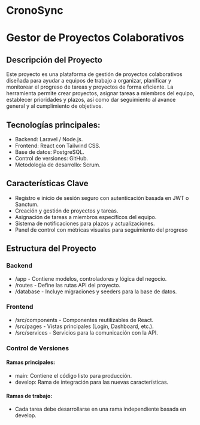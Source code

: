 # CronoSync
# Gestor de Proyectos Colaborativos
## Descripción del Proyecto
Este proyecto es una plataforma de gestión de proyectos colaborativos diseñada para ayudar a equipos de trabajo a organizar, planificar y monitorear el progreso de tareas y proyectos de forma eficiente. La herramienta permite crear proyectos, asignar tareas a miembros del equipo, establecer prioridades y plazos, así como dar seguimiento al avance general y al cumplimiento de objetivos.

## Tecnologías principales:

- Backend: Laravel / Node.js.
- Frontend: React con Tailwind CSS.
- Base de datos: PostgreSQL.
- Control de versiones: GitHub.
- Metodología de desarrollo: Scrum.

## Características Clave

- Registro e inicio de sesión seguro con autenticación basada en JWT o Sanctum.
- Creación y gestión de proyectos y tareas.
- Asignación de tareas a miembros específicos del equipo.
- Sistema de notificaciones para plazos y actualizaciones.
- Panel de control con métricas visuales para seguimiento del progreso

## Estructura del Proyecto
### Backend
- /app - Contiene modelos, controladores y lógica del negocio.
- /routes - Define las rutas API del proyecto.
- /database - Incluye migraciones y seeders para la base de datos.
### Frontend
- /src/components - Componentes reutilizables de React.
- /src/pages - Vistas principales (Login, Dashboard, etc.).
- /src/services - Servicios para la comunicación con la API.
### Control de Versiones
#### Ramas principales:
- main: Contiene el código listo para producción.
- develop: Rama de integración para las nuevas características.
#### Ramas de trabajo:
- Cada tarea debe desarrollarse en una rama independiente basada en develop.

